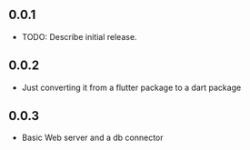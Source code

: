 ## 0.0.1

* TODO: Describe initial release.

## 0.0.2

* Just converting it from a flutter package to a dart package


## 0.0.3

* Basic Web server and a db connector
